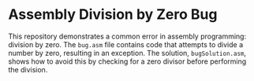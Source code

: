 # Assembly Division by Zero Bug
This repository demonstrates a common error in assembly programming: division by zero. The `bug.asm` file contains code that attempts to divide a number by zero, resulting in an exception.  The solution, `bugSolution.asm`, shows how to avoid this by checking for a zero divisor before performing the division.